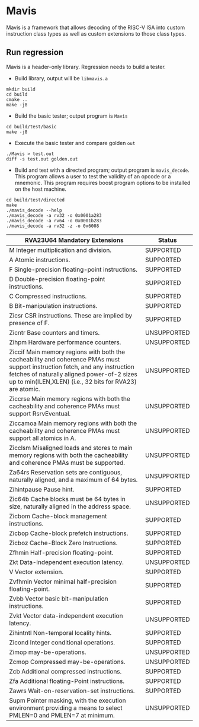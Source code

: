 # Mavis

Mavis is a framework that allows decoding of the RISC-V ISA into
custom instruction class types as well as custom extensions to those
class types.

## Run regression

Mavis is a header-only library. Regression needs to build a tester.

* Build library, output will be `libmavis.a`
```
mkdir build
cd build
cmake ..
make -j8
```
* Build the basic tester; output program is `Mavis`
```
cd build/test/basic
make -j8
```
* Execute the basic tester and compare golden `out`
```
./Mavis > test.out
diff -s test.out golden.out
```

* Build and test with a directed program; output program is
  `mavis_decode`.  This program allows a user to test the validity of
  an opcode or a mnemonic.  This program requires boost program
  options to be installed on the host machine.

```
cd build/test/directed
make
./mavis_decode --help
./mavis_decode -a rv32 -o 0x0001a283
./mavis_decode -a rv64 -o 0x0001b283
./mavis_decode -a rv32 -z -o 0x6008

```

| RVA23U64 Mandatory Extensions | Status |
| ----------------------------- | ------ |
| M Integer multiplication and division. | SUPPORTED |
| A Atomic instructions. | SUPPORTED |
| F Single-precision floating-point instructions. | SUPPORTED |
| D Double-precision floating-point instructions. | SUPPORTED |
| C Compressed instructions. | SUPPORTED |
| B Bit-manipulation instructions. | SUPPORTED |
| Zicsr CSR instructions. These are implied by presence of F. | SUPPORTED |
| Zicntr Base counters and timers. | UNSUPPORTED |
| Zihpm Hardware performance counters. | UNSUPPORTED |
| Ziccif Main memory regions with both the cacheability and coherence PMAs must support instruction fetch, and any instruction fetches of naturally aligned power-of-2 sizes up to min(ILEN,XLEN) (i.e., 32 bits for RVA23) are atomic. | UNSUPPORTED |
| Ziccrse Main memory regions with both the cacheability and coherence PMAs must support RsrvEventual. | UNSUPPORTED |
| Ziccamoa Main memory regions with both the cacheability and coherence PMAs must support all atomics in A. | UNSUPPORTED |
| Zicclsm Misaligned loads and stores to main memory regions with both the cacheability and coherence PMAs must be supported. | UNSUPPORTED |
| Za64rs Reservation sets are contiguous, naturally aligned, and a maximum of 64 bytes. | UNSUPPORTED |
| Zihintpause Pause hint. | SUPPORTED |
| Zic64b Cache blocks must be 64 bytes in size, naturally aligned in the address space. | UNSUPPORTED |
| Zicbom Cache-block management instructions. | SUPPORTED |
| Zicbop Cache-block prefetch instructions. | SUPPORTED |
| Zicboz Cache-Block Zero Instructions. | SUPPORTED |
| Zfhmin Half-precision floating-point. | SUPPORTED |
| Zkt Data-independent execution latency. | UNSUPPORTED |
| V Vector extension. | SUPPORTED |
| Zvfhmin Vector minimal half-precision floating-point. | SUPPORTED |
| Zvbb Vector basic bit-manipulation instructions. | SUPPORTED |
| Zvkt Vector data-independent execution latency. | UNSUPPORTED |
| Zihintntl Non-temporal locality hints. | SUPPORTED |
| Zicond Integer conditional operations. | SUPPORTED |
| Zimop may-be-operations. | UNSUPPORTED |
| Zcmop Compressed may-be-operations. | UNSUPPORTED |
| Zcb Additional compressed instructions. | SUPPORTED |
| Zfa Additional floating-Point instructions. | SUPPORTED |
| Zawrs Wait-on-reservation-set instructions. | SUPPORTED |
| Supm Pointer masking, with the execution environment providing a means to select PMLEN=0 and PMLEN=7 at minimum. | UNSUPPORTED |
